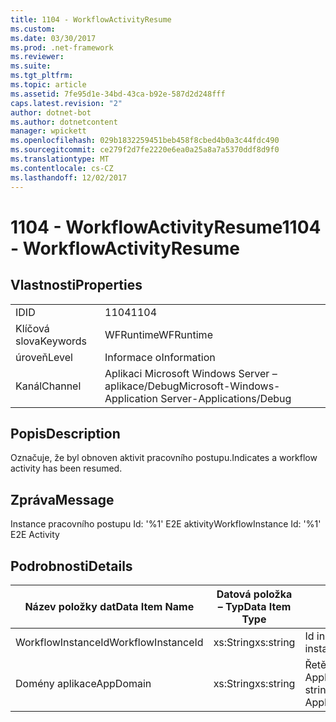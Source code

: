 ```yaml
---
title: 1104 - WorkflowActivityResume
ms.custom: 
ms.date: 03/30/2017
ms.prod: .net-framework
ms.reviewer: 
ms.suite: 
ms.tgt_pltfrm: 
ms.topic: article
ms.assetid: 7fe95d1e-34bd-43ca-b92e-587d2d248fff
caps.latest.revision: "2"
author: dotnet-bot
ms.author: dotnetcontent
manager: wpickett
ms.openlocfilehash: 029b1832259451beb458f8cbed4b0a3c44fdc490
ms.sourcegitcommit: ce279f2d7fe2220e6ea0a25a8a7a5370ddf8d9f0
ms.translationtype: MT
ms.contentlocale: cs-CZ
ms.lasthandoff: 12/02/2017
---
```

# <a name="1104---workflowactivityresume"></a><span data-ttu-id="23757-102">1104 - WorkflowActivityResume</span><span class="sxs-lookup"><span data-stu-id="23757-102">1104 - WorkflowActivityResume</span></span>
## <a name="properties"></a><span data-ttu-id="23757-103">Vlastnosti</span><span class="sxs-lookup"><span data-stu-id="23757-103">Properties</span></span>  
  
|||  
|-|-|  
|<span data-ttu-id="23757-104">ID</span><span class="sxs-lookup"><span data-stu-id="23757-104">ID</span></span>|<span data-ttu-id="23757-105">1104</span><span class="sxs-lookup"><span data-stu-id="23757-105">1104</span></span>|  
|<span data-ttu-id="23757-106">Klíčová slova</span><span class="sxs-lookup"><span data-stu-id="23757-106">Keywords</span></span>|<span data-ttu-id="23757-107">WFRuntime</span><span class="sxs-lookup"><span data-stu-id="23757-107">WFRuntime</span></span>|  
|<span data-ttu-id="23757-108">úroveň</span><span class="sxs-lookup"><span data-stu-id="23757-108">Level</span></span>|<span data-ttu-id="23757-109">Informace o</span><span class="sxs-lookup"><span data-stu-id="23757-109">Information</span></span>|  
|<span data-ttu-id="23757-110">Kanál</span><span class="sxs-lookup"><span data-stu-id="23757-110">Channel</span></span>|<span data-ttu-id="23757-111">Aplikaci Microsoft Windows Server – aplikace/Debug</span><span class="sxs-lookup"><span data-stu-id="23757-111">Microsoft-Windows-Application Server-Applications/Debug</span></span>|  
  
## <a name="description"></a><span data-ttu-id="23757-112">Popis</span><span class="sxs-lookup"><span data-stu-id="23757-112">Description</span></span>  
 <span data-ttu-id="23757-113">Označuje, že byl obnoven aktivit pracovního postupu.</span><span class="sxs-lookup"><span data-stu-id="23757-113">Indicates a workflow activity has been resumed.</span></span>  
  
## <a name="message"></a><span data-ttu-id="23757-114">Zpráva</span><span class="sxs-lookup"><span data-stu-id="23757-114">Message</span></span>  
 <span data-ttu-id="23757-115">Instance pracovního postupu Id: '%1' E2E aktivity</span><span class="sxs-lookup"><span data-stu-id="23757-115">WorkflowInstance Id: '%1' E2E Activity</span></span>  
  
## <a name="details"></a><span data-ttu-id="23757-116">Podrobnosti</span><span class="sxs-lookup"><span data-stu-id="23757-116">Details</span></span>  
  
|<span data-ttu-id="23757-117">Název položky dat</span><span class="sxs-lookup"><span data-stu-id="23757-117">Data Item Name</span></span>|<span data-ttu-id="23757-118">Datová položka – Typ</span><span class="sxs-lookup"><span data-stu-id="23757-118">Data Item Type</span></span>|<span data-ttu-id="23757-119">Popis</span><span class="sxs-lookup"><span data-stu-id="23757-119">Description</span></span>|  
|--------------------|--------------------|-----------------|  
|<span data-ttu-id="23757-120">WorkflowInstanceId</span><span class="sxs-lookup"><span data-stu-id="23757-120">WorkflowInstanceId</span></span>|<span data-ttu-id="23757-121">xs:String</span><span class="sxs-lookup"><span data-stu-id="23757-121">xs:string</span></span>|<span data-ttu-id="23757-122">Id instance pracovního postupu.</span><span class="sxs-lookup"><span data-stu-id="23757-122">The workflow instance id.</span></span>|  
|<span data-ttu-id="23757-123">Domény aplikace</span><span class="sxs-lookup"><span data-stu-id="23757-123">AppDomain</span></span>|<span data-ttu-id="23757-124">xs:String</span><span class="sxs-lookup"><span data-stu-id="23757-124">xs:string</span></span>|<span data-ttu-id="23757-125">Řetězec vrácený AppDomain.CurrentDomain.FriendlyName.</span><span class="sxs-lookup"><span data-stu-id="23757-125">The string returned by AppDomain.CurrentDomain.FriendlyName.</span></span>|
